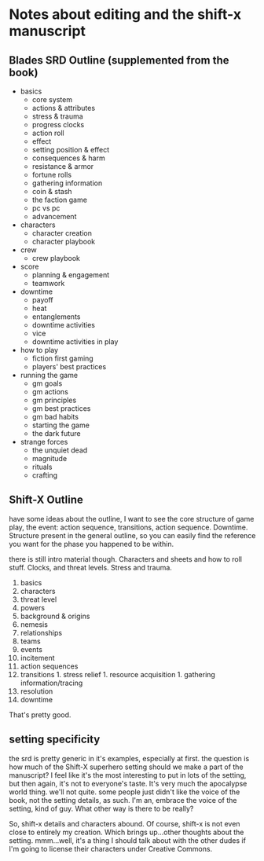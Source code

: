 # Notes about editing and the shift-x manuscript

## Blades SRD Outline (supplemented from the book)

- basics
  - core system
  - actions & attributes
  - stress & trauma
  - progress clocks
  - action roll
  - effect
  - setting position & effect
  - consequences & harm
  - resistance & armor
  - fortune rolls
  - gathering information
  - coin & stash
  - the faction game
  - pc vs pc
  - advancement
- characters
  - character creation
  - character playbook
- crew
  - crew playbook
- score
  - planning & engagement
  - teamwork
- downtime
  - payoff
  - heat
  - entanglements
  - downtime activities
  - vice
  - downtime activities in play
- how to play 
  - fiction first gaming
  - players' best practices
- running the game
  - gm goals
  - gm actions
  - gm principles
  - gm best practices
  - gm bad habits
  - starting the game
  - the dark future
- strange forces
  - the unquiet dead
  - magnitude
  - rituals
  - crafting

## Shift-X Outline

have some ideas about the outline, I want to see the core structure of game play, the event: action sequence, transitions, action sequence. Downtime. Structure present in the general outline, so you can easily find the reference you want for the phase you happened to be within. 

there is still intro material though. Characters and sheets and how to roll stuff. Clocks, and threat levels. Stress and trauma. 

1. basics
1. characters
  1. threat level
  1. powers
  1. background & origins
  1. nemesis
  1. relationships
1. teams
1. events <!-- what is the structure of an event?  -->
  1. incitement
  1. action sequences <!--how much can we flex what an action sequence is? Can we think of the final scene in Jessica jones as an action sequence? It would be cool if we could.-->
  1. transitions
    1. stress relief
    1. resource acquisition
    1. gathering information/tracing
  1. resolution <!-- A scene/sequence where the stakes are the highest -->
1. downtime


That's pretty good. 

## setting specificity 

the srd is pretty generic in it's examples, especially at first. the question is how much of the Shift-X superhero setting should we make a part of the manuscript? I feel like it's the most interesting to put in lots of the setting, but then again, it's not to everyone's taste. It's very much the apocalypse world thing. we'll not quite. some people just didn't like the voice of the book, not the setting details, as such. 
I'm an, embrace the voice of the setting, kind of guy. What other way is there to be really?

So, shift-x details and characters abound. Of course, shift-x is not even close to entirely my creation. Which brings up...other thoughts about the setting. mmm...well, it's a thing I should talk about with the other dudes if I'm going to license their characters under Creative Commons.  